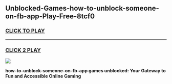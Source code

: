 
## Unblocked-Games-how-to-unblock-someone-on-fb-app-Play-Free-8tcf0
<h3>
<a href="https://premium76.site?title=how-to-unblock-someone-on-fb-app&ref=20M">CLICK TO PLAY</a></h3>
<hr>

<h3>
<a href="https://premium76.site?title=how-to-unblock-someone-on-fb-app&ref=20M">CLICK 2 PLAY</a>
  
</h3>

<a href="https://premium76.site?title=how-to-unblock-someone-on-fb-app&ref=19M"><img src="https://clearcache.store/games.png"></a>


**how-to-unblock-someone-on-fb-app games unblocked: Your Gateway to Fun and Accessible Online Gaming**
